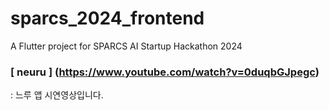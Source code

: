 # sparcs_2024_frontend

A Flutter project for SPARCS AI Startup Hackathon 2024

### [ neuru ] (https://www.youtube.com/watch?v=0duqbGJpegc)
  : 느루 앱 시연영상입니다.
